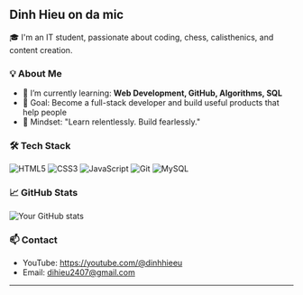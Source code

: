 ## Dinh Hieu on da mic

🎓 I'm an IT student, passionate about coding, chess, calisthenics, and content creation.

### 💡 About Me
- 🌱 I’m currently learning: **Web Development, GitHub, Algorithms, SQL**
- 🎯 Goal: Become a full-stack developer and build useful products that help people
- 🧠 Mindset: "Learn relentlessly. Build fearlessly."

### 🛠 Tech Stack
![HTML5](https://img.shields.io/badge/-HTML5-E34F26?logo=html5&logoColor=white&style=flat)
![CSS3](https://img.shields.io/badge/-CSS3-1572B6?logo=css3&logoColor=white&style=flat)
![JavaScript](https://img.shields.io/badge/-JavaScript-F7DF1E?logo=javascript&logoColor=black&style=flat)
![Git](https://img.shields.io/badge/-Git-F05032?logo=git&logoColor=white&style=flat)
![MySQL](https://img.shields.io/badge/-MySQL-4479A1?logo=mysql&logoColor=white&style=flat)

### 📈 GitHub Stats
![Your GitHub stats](https://github-readme-stats.vercel.app/api?username=gsb-b60&show_icons=true&theme=tokyonight)

### 📫 Contact
- YouTube: https://youtube.com/@dinhhieeu
- Email: dihieu2407@gmail.com

---

